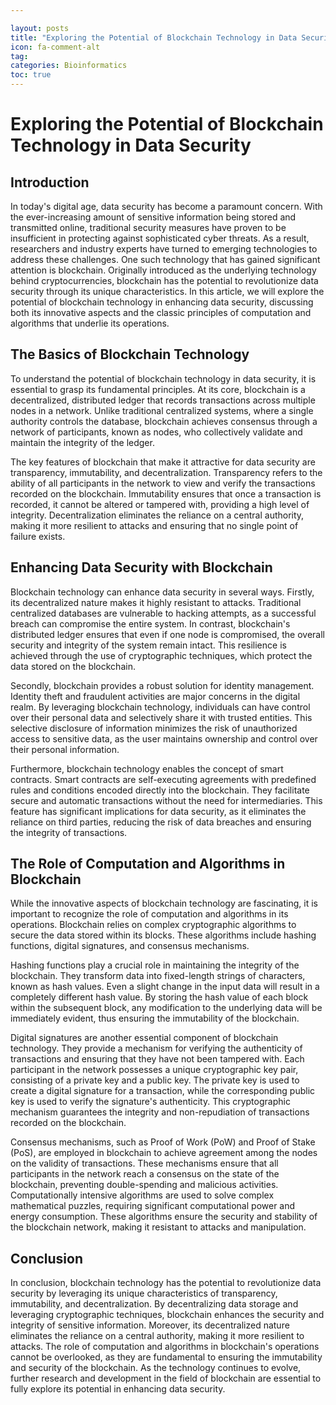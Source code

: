 ```yaml
---

layout: posts
title: "Exploring the Potential of Blockchain Technology in Data Security"
icon: fa-comment-alt
tag:      
categories: Bioinformatics
toc: true
---
```




# Exploring the Potential of Blockchain Technology in Data Security

## Introduction

In today's digital age, data security has become a paramount concern. With the ever-increasing amount of sensitive information being stored and transmitted online, traditional security measures have proven to be insufficient in protecting against sophisticated cyber threats. As a result, researchers and industry experts have turned to emerging technologies to address these challenges. One such technology that has gained significant attention is blockchain. Originally introduced as the underlying technology behind cryptocurrencies, blockchain has the potential to revolutionize data security through its unique characteristics. In this article, we will explore the potential of blockchain technology in enhancing data security, discussing both its innovative aspects and the classic principles of computation and algorithms that underlie its operations.

## The Basics of Blockchain Technology

To understand the potential of blockchain technology in data security, it is essential to grasp its fundamental principles. At its core, blockchain is a decentralized, distributed ledger that records transactions across multiple nodes in a network. Unlike traditional centralized systems, where a single authority controls the database, blockchain achieves consensus through a network of participants, known as nodes, who collectively validate and maintain the integrity of the ledger.

The key features of blockchain that make it attractive for data security are transparency, immutability, and decentralization. Transparency refers to the ability of all participants in the network to view and verify the transactions recorded on the blockchain. Immutability ensures that once a transaction is recorded, it cannot be altered or tampered with, providing a high level of integrity. Decentralization eliminates the reliance on a central authority, making it more resilient to attacks and ensuring that no single point of failure exists.

## Enhancing Data Security with Blockchain

Blockchain technology can enhance data security in several ways. Firstly, its decentralized nature makes it highly resistant to attacks. Traditional centralized databases are vulnerable to hacking attempts, as a successful breach can compromise the entire system. In contrast, blockchain's distributed ledger ensures that even if one node is compromised, the overall security and integrity of the system remain intact. This resilience is achieved through the use of cryptographic techniques, which protect the data stored on the blockchain.

Secondly, blockchain provides a robust solution for identity management. Identity theft and fraudulent activities are major concerns in the digital realm. By leveraging blockchain technology, individuals can have control over their personal data and selectively share it with trusted entities. This selective disclosure of information minimizes the risk of unauthorized access to sensitive data, as the user maintains ownership and control over their personal information.

Furthermore, blockchain technology enables the concept of smart contracts. Smart contracts are self-executing agreements with predefined rules and conditions encoded directly into the blockchain. They facilitate secure and automatic transactions without the need for intermediaries. This feature has significant implications for data security, as it eliminates the reliance on third parties, reducing the risk of data breaches and ensuring the integrity of transactions.

## The Role of Computation and Algorithms in Blockchain

While the innovative aspects of blockchain technology are fascinating, it is important to recognize the role of computation and algorithms in its operations. Blockchain relies on complex cryptographic algorithms to secure the data stored within its blocks. These algorithms include hashing functions, digital signatures, and consensus mechanisms.

Hashing functions play a crucial role in maintaining the integrity of the blockchain. They transform data into fixed-length strings of characters, known as hash values. Even a slight change in the input data will result in a completely different hash value. By storing the hash value of each block within the subsequent block, any modification to the underlying data will be immediately evident, thus ensuring the immutability of the blockchain.

Digital signatures are another essential component of blockchain technology. They provide a mechanism for verifying the authenticity of transactions and ensuring that they have not been tampered with. Each participant in the network possesses a unique cryptographic key pair, consisting of a private key and a public key. The private key is used to create a digital signature for a transaction, while the corresponding public key is used to verify the signature's authenticity. This cryptographic mechanism guarantees the integrity and non-repudiation of transactions recorded on the blockchain.

Consensus mechanisms, such as Proof of Work (PoW) and Proof of Stake (PoS), are employed in blockchain to achieve agreement among the nodes on the validity of transactions. These mechanisms ensure that all participants in the network reach a consensus on the state of the blockchain, preventing double-spending and malicious activities. Computationally intensive algorithms are used to solve complex mathematical puzzles, requiring significant computational power and energy consumption. These algorithms ensure the security and stability of the blockchain network, making it resistant to attacks and manipulation.

## Conclusion

In conclusion, blockchain technology has the potential to revolutionize data security by leveraging its unique characteristics of transparency, immutability, and decentralization. By decentralizing data storage and leveraging cryptographic techniques, blockchain enhances the security and integrity of sensitive information. Moreover, its decentralized nature eliminates the reliance on a central authority, making it more resilient to attacks. The role of computation and algorithms in blockchain's operations cannot be overlooked, as they are fundamental to ensuring the immutability and security of the blockchain. As the technology continues to evolve, further research and development in the field of blockchain are essential to fully explore its potential in enhancing data security.